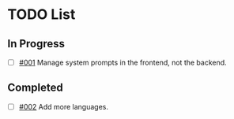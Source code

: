 # TODO List
## In Progress
- [ ] [#001](TODO/001.md) Manage system prompts in the frontend, not the backend.

## Completed
- [ ] [#002](TODO/002.md) Add more languages.